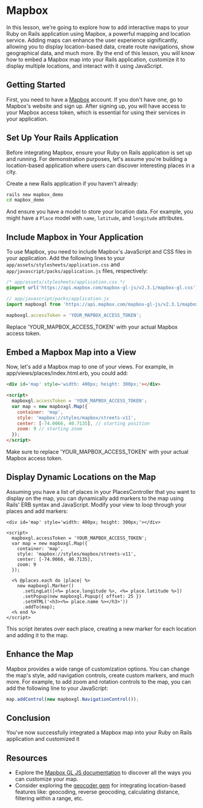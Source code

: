 # Mapbox
In this lesson, we're going to explore how to add interactive maps to your Ruby on Rails application using Mapbox, a powerful mapping and location service. Adding maps can enhance the user experience significantly, allowing you to display location-based data, create route navigations, show geographical data, and much more. By the end of this lesson, you will know how to embed a Mapbox map into your Rails application, customize it to display multiple locations, and interact with it using JavaScript.

## Getting Started
First, you need to have a [Mapbox](https://www.mapbox.com/) account. If you don't have one, go to Mapbox's website and sign up. After signing up, you will have access to your Mapbox access token, which is essential for using their services in your application.

## Set Up Your Rails Application
Before integrating Mapbox, ensure your Ruby on Rails application is set up and running. For demonstration purposes, let's assume you're building a location-based application where users can discover interesting places in a city.

Create a new Rails application if you haven't already:

```bash
rails new mapbox_demo
cd mapbox_demo
```

And ensure you have a model to store your location data. For example, you might have a `Place` model with `name`, `latitude`, and `longitude` attributes.

## Include Mapbox in Your Application
To use Mapbox, you need to include Mapbox's JavaScript and CSS files in your application. Add the following lines to your `app/assets/stylesheets/application.css` and `app/javascript/packs/application.js` files, respectively:

<!-- or add to <head> or importmap -->
```css
/* app/assets/stylesheets/application.css */
@import url('https://api.mapbox.com/mapbox-gl-js/v2.3.1/mapbox-gl.css');
```

```javascript
// app/javascript/packs/application.js
import mapboxgl from 'https://api.mapbox.com/mapbox-gl-js/v2.3.1/mapbox-gl.js';

mapboxgl.accessToken = 'YOUR_MAPBOX_ACCESS_TOKEN';
```

Replace 'YOUR_MAPBOX_ACCESS_TOKEN' with your actual Mapbox access token.

## Embed a Mapbox Map into a View
Now, let's add a Mapbox map to one of your views. For example, in app/views/places/index.html.erb, you could add:

```html
<div id='map' style='width: 400px; height: 300px;'></div>

<script>
  mapboxgl.accessToken = 'YOUR_MAPBOX_ACCESS_TOKEN';
  var map = new mapboxgl.Map({
    container: 'map',
    style: 'mapbox://styles/mapbox/streets-v11',
    center: [-74.0066, 40.7135], // starting position
    zoom: 9 // starting zoom
  });
</script>
```

Make sure to replace 'YOUR_MAPBOX_ACCESS_TOKEN' with your actual Mapbox access token.

## Display Dynamic Locations on the Map
Assuming you have a list of places in your PlacesController that you want to display on the map, you can dynamically add markers to the map using Rails' ERB syntax and JavaScript. Modify your view to loop through your places and add markers:

```erb
<div id='map' style='width: 400px; height: 300px;'></div>

<script>
  mapboxgl.accessToken = 'YOUR_MAPBOX_ACCESS_TOKEN';
  var map = new mapboxgl.Map({
    container: 'map',
    style: 'mapbox://styles/mapbox/streets-v11',
    center: [-74.0066, 40.7135],
    zoom: 9
  });

  <% @places.each do |place| %>
    new mapboxgl.Marker()
      .setLngLat([<%= place.longitude %>, <%= place.latitude %>])
      .setPopup(new mapboxgl.Popup({ offset: 25 })
      .setHTML('<h3><%= place.name %></h3>'))
      .addTo(map);
  <% end %>
</script>
```

This script iterates over each place, creating a new marker for each location and adding it to the map.

## Enhance the Map
Mapbox provides a wide range of customization options. You can change the map's style, add navigation controls, create custom markers, and much more. For example, to add zoom and rotation controls to the map, you can add the following line to your JavaScript:

```javascript
map.addControl(new mapboxgl.NavigationControl());
```


## Conclusion
You've now successfully integrated a Mapbox map into your Ruby on Rails application and customized it

## Resources
- Explore the [Mapbox GL JS documentation](https://docs.mapbox.com/mapbox-gl-js/guides) to discover all the ways you can customize your map.
- Consider exploring the [geocoder gem](https://github.com/alexreisner/geocoder) for integrating location-based features like: geocoding, reverse geocoding, calculating distance, filtering within a range, etc.
